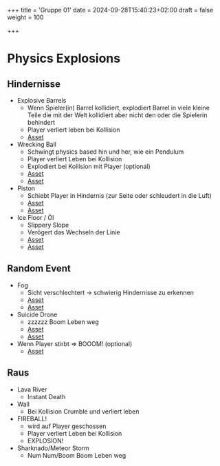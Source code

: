 +++
title = 'Gruppe 01'
date = 2024-09-28T15:40:23+02:00
draft = false
weight = 100

+++

# Physics Explosions
## Hindernisse

- Explosive Barrels
	- Wenn Spieler(in) Barrel kollidiert, explodiert Barrel in viele kleine Teile die mit der Welt kollidiert aber nicht den oder die Spielerin behindert
	- Player verliert leben bei Kollision
	- [Asset](https://sketchfab.com/3d-models/radioactive-barrel-scifi-cylinder-72c6a3ebddbd435f895541d95266eeee)
- Wrecking Ball
	- Schwingt physics based hin und her, wie ein Pendulum
	- Player verliert Leben bei Kollision
	- Explodiert bei Kollision mit Player (optional)
   	- [Asset](https://sketchfab.com/3d-models/wrecking-ball-or-demolition-ball-2802dd05e1754bc3b0f040c0c8dcec71)
	- [Asset](https://sketchfab.com/3d-models/wrecking-ball-85efda7b683449cbb6cb8e262406922e)
- Piston
	- Schiebt Player in Hindernis (zur Seite oder schleudert in die Luft)
	- [Asset](https://sketchfab.com/3d-models/animated-scissor-lift-ced5e2223ec340de9833e44de99180e6)
	- [Asset](https://sketchfab.com/3d-models/jump-pad-d903282ae1324da5ad6581ce544da592)
- Ice Floor / Öl
	- Slippery Slope
	- Verögert das Wechseln der Linie
	- [Asset](https://www.blenderkit.com/asset-gallery-detail/9fbca3a2-a45e-444f-b94b-f7123d5c8b72/)
	- [Asset](https://sketchfab.com/3d-models/simple-ice-floor-c4c6800ad207449d99e18e28c3f48fa1)

## Random Event

- Fog
	- Sicht verschlechtert -> schwierig Hindernisse zu erkennen
	- [Asset](https://www.blenderkit.com/get-blenderkit/f7579b58-a7d0-442a-8f82-84b345b1d32b/)
	- [Asset](https://sketchfab.com/3d-models/nebula-effect-1ef1813fc1e847d58d1f342ddf3ce755)
- Suicide Drone
	- zzzzzz Boom Leben weg
	- [Asset](https://sketchfab.com/3d-models/drone-ce248709dea64ec1844e8dd9b614f7c0)
	- [Asset](https://sketchfab.com/3d-models/dron-ad12-578364048a46431c82d937bb06833deb)
- Wenn Player stirbt => BOOOM! (optional)
	- [Asset](https://www.patreon.com/posts/godot-vfx-easy-93683992)

## Raus
- Lava River
	- Instant Death
- Wall
	- Bei Kollision Crumble und verliert leben
- FIREBALL!
	- wird auf Player geschossen
	- Player verliert Leben bei Kollision
	- EXPLOSION!
- Sharknado/Meteor Storm
	- Num Num/Boom Boom Leben weg
